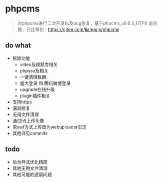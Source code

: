 # phpcms
> 对phpcms进行二次开发以及bug修复，基于phpcms_v9.6.3_UTF8
> 访问慢，已迁移到：https://gitee.com/jianggle/phpcms

## do what
* 拆除功能
    * video及视频库相关
    * phpsso及相关
    * 一键清理数据
    * 盛大登录 和 腾讯微博登录
    * upgrade在线升级
    * plugin插件相关
* 支持https
* 漏洞修复
* 无用文件清理
* 通过h5上传头像
* 原swf方式上传改为webuploader实现
* 其他详见commits

## todo
* 后台样式优化精简
* 其他无用文件清理
* 其他可能的遗留问题
